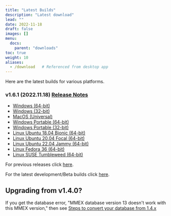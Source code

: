 ```yaml
---
title: "Latest Builds"
description: "Latest download"
lead: ""
date: 2022-11-18
draft: false
images: []
menu:
  docs:
    parent: "downloads"
toc: true
weight: 10
aliases:
  - /download   # Referenced from desktop app
---
```


Here are the latest builds for various platforms.

### v1.6.1 (2022.11.18) [Release Notes](https://github.com/moneymanagerex/moneymanagerex/releases/tag/v1.6.1)

- [Windows (64-bit)](https://github.com/moneymanagerex/moneymanagerex/releases/download/v1.6.1/mmex-1.6.1-win64.exe)
- [Windows (32-bit)](https://github.com/moneymanagerex/moneymanagerex/releases/download/v1.6.1/mmex-1.6.1-win32.exe)
- [MacOS (Universal)](https://github.com/moneymanagerex/moneymanagerex/releases/download/v1.6.1/mmex-1.6.1-Darwin.dmg)
- [Windows Portable (64-bit)](https://github.com/moneymanagerex/moneymanagerex/releases/download/v1.6.1/mmex-1.6.1-win64-portable.zip)
- [Windows Portable (32-bit)](https://github.com/moneymanagerex/moneymanagerex/releases/download/v1.6.1/mmex-1.6.1-win32-portable.zip)
- [Linux Ubuntu 18.04 Bionic (64-bit)](https://github.com/moneymanagerex/moneymanagerex/releases/download/v1.6.1/mmex_1.6.1-Ubuntu.18.04.bionic_amd64.deb)
- [Linux Ubuntu 20.04 Focal (64-bit)](https://github.com/moneymanagerex/moneymanagerex/releases/download/v1.6.1/mmex_1.6.1-Ubuntu.20.04.focal_amd64.deb)
- [Linux Ubuntu 22.04 Jammy (64-bit)](https://github.com/moneymanagerex/moneymanagerex/releases/download/v1.6.1/mmex_1.6.1-Ubuntu.22.04.jammy_amd64.deb)
- [Linux Fedora 36 (64-bit)](https://github.com/moneymanagerex/moneymanagerex/releases/download/v1.6.1/mmex-1.6.1-Fedora.36.ThirtySix.fc36.x86_64.rpm)
- [Linux SUSE Tumbleweed (64-bit)](https://github.com/moneymanagerex/moneymanagerex/releases/download/v1.6.1/mmex-1.6.1-openSUSE.Tumbleweed.x86_64.rpm)

For previous releases click [here](../older).

For the latest development/Beta builds click [here](../development).

## Upgrading from v1.4.0?

If you get the database error, "MMEX database version 13 doesn't work with this MMEX version," 
then see [Steps to convert your database from 1.4.x](https://github.com/moneymanagerex/moneymanagerex/issues/2353)
